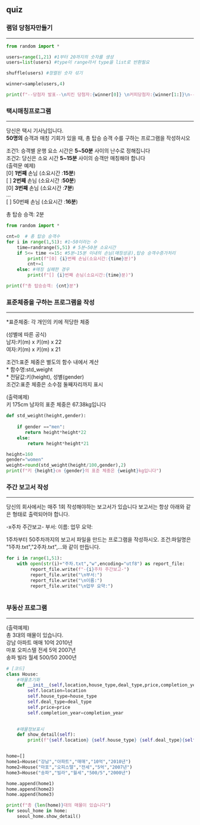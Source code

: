 ## quiz


### 램덤 당첨자만들기
***
```py
from random import *

users=range(1,21) #1부터 20까지의 숫자를 생성 
users=list(users) #type이 range라서 type을 list로 반환필요

shuffle(users) #정렬된 숫자 섞기

winner=sample(users,4)

print(f"--당첨자 발표--\n치킨 당첨자:{winner[0]} \n커피당첨자:{winner[1:]}\n--축하합니다--")
```

### 택시매칭프로그램
***
당신은 택시 기사님입니다.   
**50명의** 승객과 매칭 기회가 있을 때, 총 탑승 승객 수를 구하는 프로그램을 작성하시오

조건1: 승객별 운행 요소 시간은 **5~50분** 사이의 난수로 정해집니다   
조건2: 당신은 소요 시간 **5~15분** 사이의 승객만 매칭해야 합니다   
(출력문 예제)   
[0] **1번째** 손님 (소요시간 :**15분**)   
[ ] **2번째** 손님 (소요시간 :**50분**)   
[0] **3번째** 손님 (소요시간 :**7분**)   
...   
[ ] 50번째 손님 (소요시간 :**16분**)   

총 탑승 승객: 2분   

```py
from random import *

cnt=0  # 총 탑승 승객수
for i in range(1,51): #1~50이라는 수
    time=randrange(5,51) # 5분~50분 소요시간
    if 5<= time <=15: #5분~15분 이내의 손님(매칭성공),탑승 승객수증가처리
        print(f"[0] {i}번째 손님(소요시간:{time}분)")
        cnt+=1
    else: #매칭 실패한 경우
        print(f"[] {i}번째 손님(소요시간:{time}분)")

print(f"총 탑승승객: {cnt}분")        
```
###  표준체중을 구하는 프로그램을 작성
***
*표준체중: 각 개인의 키에 적당한 체중    

(성별에 따른 공식)   
남자:키(m) x 키(m) x 22   
여자:키(m) x 키(m) x 21   

조건1:표준 체중은 별도의 함수 내에서 계산   
        * 함수명:std_weight   
        * 전달값:키(height), 성별(gender)   
조건2:표준 체중은 소수점 둘째자리까지 표시   

(출력예제)   
키 175cm 남자의 표준 체중은 67.38kg입니다   
```py
def std_weight(height,gender):
    
    if gender =="men":
       return height*height*22
    else:
        return height*height*21

height=160
gender="women"
weight=round(std_weight(height/100,gender),2)
print(f"키 {height}cm {gender}의 표준 체중은 {weight}kg입니다")
```
### 주간 보고서 작성
***
당신의 회사에서는 매주 1회 작성해야하는 보고서가 있습니다
보고서는 항상 아래와 같은 형태로 출력되어야 합니다.

 -x주차 주간보고-
 부서:
 이름:
 업무 요약:

1주차부터 50주차까지의 보고서 파일을 만드는 프로그램을 작성하시오.
조건:파일명은 "1주차.txt","2주차.txt",...와 같이 만듭니다.

```py
for i in range(1,51):
    with open(str(i)+"주차.txt","w",encoding="utf8") as report_file:
         report_file.write(f"-{i}주차 주간보고-")
         report_file.write("\n부서:")
         report_file.write("\n이름:")
         report_file.write("\n업무 요약:")
       
```

### 부동산 프로그램
***
(출력예제)   
총 3대의 매물이 있습니다.   
강남 아파트 매매 10억 2010년   
마포 오피스텔 전세 5억 2007년   
송파 빌라 월세 500/50 2000년   
```py
# [코드]
class House:
    #매물초기화
    def __init__(self,location,house_type,deal_type,price,completion_year):
        self.location=location
        self.house_type=house_type
        self.deal_type=deal_type
        self.price=price
        self.completion_year=completion_year
    

    #매물정보표시
    def show_detail(self):
        print(f"{self.location} {self.house_type} {self.deal_type}{self.price}{self.completion_year}")


home=[]
home1=House("강남","아파트","매매","10억","2010년")
home2=House("마포","오피스텔","전세","5억","2007년")
home3=House("송파","빌라","월세","500/5","2000년")

home.append(home1)
home.append(home2)
home.append(home3)

print(f"총 {len(home)}대의 매물이 있습니다")
for seoul_home in home:
    seoul_home.show_detail()
    
```